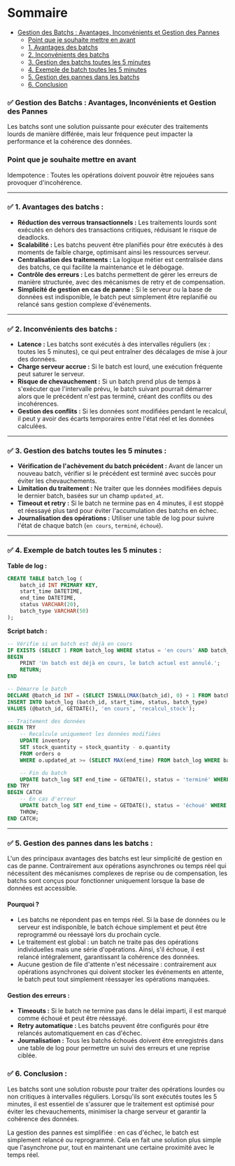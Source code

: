 ﻿# Sommaire

- [Gestion des Batchs : Avantages, Inconvénients et Gestion des Pannes](#gestion-des-batchs--avantages-inconvénients-et-gestion-des-pannes)
  - [Point que je souhaite mettre en avant](#point-que-je-souhaite-mettre-en-avant)
  - [1. Avantages des batchs](#1-avantages-des-batchs)
  - [2. Inconvénients des batchs](#2-inconvénients-des-batchs)
  - [3. Gestion des batchs toutes les 5 minutes](#3-gestion-des-batchs-toutes-les-5-minutes)
  - [4. Exemple de batch toutes les 5 minutes](#4-exemple-de-batch-toutes-les-5-minutes)
  - [5. Gestion des pannes dans les batchs](#5-gestion-des-pannes-dans-les-batchs)
  - [6. Conclusion](#6-conclusion)

### ✅ **Gestion des Batchs : Avantages, Inconvénients et Gestion des Pannes**

Les batchs sont une solution puissante pour exécuter des traitements lourds de manière différée, mais leur fréquence peut impacter la performance et la cohérence des données.

### Point que je souhaite mettre en avant

Idempotence : Toutes les opérations doivent pouvoir être rejouées sans provoquer d'incohérence.

---

### ✅ **1. Avantages des batchs :**

* **Réduction des verrous transactionnels :** Les traitements lourds sont exécutés en dehors des transactions critiques, réduisant le risque de deadlocks.
* **Scalabilité :** Les batchs peuvent être planifiés pour être exécutés à des moments de faible charge, optimisant ainsi les ressources serveur.
* **Centralisation des traitements :** La logique métier est centralisée dans des batchs, ce qui facilite la maintenance et le débogage.
* **Contrôle des erreurs :** Les batchs permettent de gérer les erreurs de manière structurée, avec des mécanismes de retry et de compensation.
* **Simplicité de gestion en cas de panne :** Si le serveur ou la base de données est indisponible, le batch peut simplement être replanifié ou relancé sans gestion complexe d'événements.

---

### ✅ **2. Inconvénients des batchs :**

* **Latence :** Les batchs sont exécutés à des intervalles réguliers (ex : toutes les 5 minutes), ce qui peut entraîner des décalages de mise à jour des données.
* **Charge serveur accrue :** Si le batch est lourd, une exécution fréquente peut saturer le serveur.
* **Risque de chevauchement :** Si un batch prend plus de temps à s'exécuter que l'intervalle prévu, le batch suivant pourrait démarrer alors que le précédent n'est pas terminé, créant des conflits ou des incohérences.
* **Gestion des conflits :** Si les données sont modifiées pendant le recalcul, il peut y avoir des écarts temporaires entre l'état réel et les données calculées.

---

### ✅ **3. Gestion des batchs toutes les 5 minutes :**

* **Vérification de l'achèvement du batch précédent :** Avant de lancer un nouveau batch, vérifier si le précédent est terminé avec succès pour éviter les chevauchements.
* **Limitation du traitement :** Ne traiter que les données modifiées depuis le dernier batch, basées sur un champ `updated_at`.
* **Timeout et retry :** Si le batch ne termine pas en 4 minutes, il est stoppé et réessayé plus tard pour éviter l'accumulation des batchs en échec.
* **Journalisation des opérations :** Utiliser une table de log pour suivre l'état de chaque batch (`en cours`, `terminé`, `échoué`).

---

### ✅ **4. Exemple de batch toutes les 5 minutes :**

**Table de log :**

```sql
CREATE TABLE batch_log (
    batch_id INT PRIMARY KEY,
    start_time DATETIME,
    end_time DATETIME,
    status VARCHAR(20),
    batch_type VARCHAR(50)
);
```

**Script batch :**

```sql
-- Vérifie si un batch est déjà en cours
IF EXISTS (SELECT 1 FROM batch_log WHERE status = 'en cours' AND batch_type = 'recalcul_stock')
BEGIN
    PRINT 'Un batch est déjà en cours, le batch actuel est annulé.';
    RETURN;
END

-- Démarre le batch
DECLARE @batch_id INT = (SELECT ISNULL(MAX(batch_id), 0) + 1 FROM batch_log);
INSERT INTO batch_log (batch_id, start_time, status, batch_type) 
VALUES (@batch_id, GETDATE(), 'en cours', 'recalcul_stock');

-- Traitement des données
BEGIN TRY
    -- Recalcule uniquement les données modifiées
    UPDATE inventory 
    SET stock_quantity = stock_quantity - o.quantity
    FROM orders o
    WHERE o.updated_at >= (SELECT MAX(end_time) FROM batch_log WHERE batch_type = 'recalcul_stock' AND status = 'terminé');

    -- Fin du batch
    UPDATE batch_log SET end_time = GETDATE(), status = 'terminé' WHERE batch_id = @batch_id;
END TRY
BEGIN CATCH
    -- En cas d'erreur
    UPDATE batch_log SET end_time = GETDATE(), status = 'échoué' WHERE batch_id = @batch_id;
    THROW;
END CATCH;
```

---

### ✅ **5. Gestion des pannes dans les batchs :**

L'un des principaux avantages des batchs est leur simplicité de gestion en cas de panne. Contrairement aux opérations asynchrones ou temps réel qui nécessitent des mécanismes complexes de reprise ou de compensation, les batchs sont conçus pour fonctionner uniquement lorsque la base de données est accessible.

#### **Pourquoi ?**

* Les batchs ne répondent pas en temps réel. Si la base de données ou le serveur est indisponible, le batch échoue simplement et peut être reprogrammé ou réessayé lors du prochain cycle.
* Le traitement est global : un batch ne traite pas des opérations individuelles mais une série d'opérations. Ainsi, s'il échoue, il est relancé intégralement, garantissant la cohérence des données.
* Aucune gestion de file d'attente n'est nécessaire : contrairement aux opérations asynchrones qui doivent stocker les événements en attente, le batch peut tout simplement réessayer les opérations manquées.

#### **Gestion des erreurs :**

* **Timeouts :** Si le batch ne termine pas dans le délai imparti, il est marqué comme échoué et peut être réessayé.
* **Retry automatique :** Les batchs peuvent être configurés pour être relancés automatiquement en cas d'échec.
* **Journalisation :** Tous les batchs échoués doivent être enregistrés dans une table de log pour permettre un suivi des erreurs et une reprise ciblée.

### ✅ **6. Conclusion :**

Les batchs sont une solution robuste pour traiter des opérations lourdes ou non critiques à intervalles réguliers. Lorsqu'ils sont exécutés toutes les 5 minutes, il est essentiel de s'assurer que le traitement est optimisé pour éviter les chevauchements, minimiser la charge serveur et garantir la cohérence des données.

La gestion des pannes est simplifiée : en cas d'échec, le batch est simplement relancé ou reprogrammé. Cela en fait une solution plus simple que l'asynchrone pur, tout en maintenant une certaine proximité avec le temps réel.


